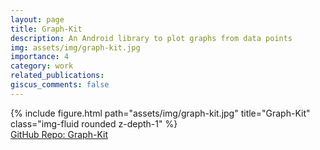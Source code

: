 ```yaml
---
layout: page
title: Graph-Kit
description: An Android library to plot graphs from data points
img: assets/img/graph-kit.jpg
importance: 4
category: work
related_publications:
giscus_comments: false
---
```


<div class="row">
    <div class="col-sm mt-3 mt-md-0">
        {% include figure.html path="assets/img/graph-kit.jpg" title="Graph-Kit" class="img-fluid rounded z-depth-1" %}
    </div>
</div>

<div class="caption">
    <a href="https://github.com/jsuyash1514/Graph-Kit">GitHub Repo: Graph-Kit</a>
</div>